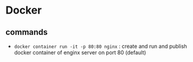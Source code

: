 # Docker

## commands
- `docker container run -it -p 80:80 nginx` : create and run and publish docker container of enginx server on port 80 (default)
